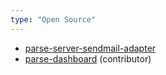 ```yaml
---
type: "Open Source"
---
```


- [parse-server-sendmail-adapter](https://github.com/hermanliang/parse-server-sendmail-adapter)
- [parse-dashboard](https://github.com/ParsePlatform/parse-dashboard) (contributor)


